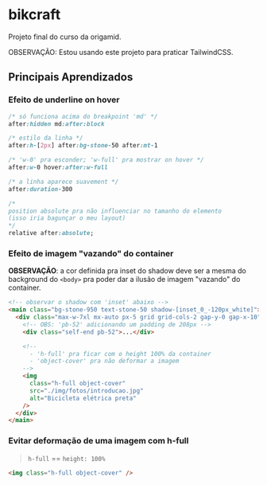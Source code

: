 # bikcraft

Projeto final do curso da origamid.

OBSERVAÇÃO: Estou usando este projeto para praticar TailwindCSS.

## Principais Aprendizados

### Efeito de underline on hover

```css
/* só funciona acima do breakpoint 'md' */
after:hidden md:after:block

/* estilo da linha */
after:h-[2px] after:bg-stone-50 after:mt-1

/* 'w-0' pra esconder; 'w-full' pra mostrar on hover */
after:w-0 hover:after:w-full

/* a linha aparece suavement */
after:duration-300

/*
position absolute pra não influenciar no tamanho do elemento
(isso iria bagunçar o meu layout)
*/
relative after:absolute;
```

### Efeito de imagem "vazando" do container

**OBSERVAÇÃO**: a cor definida pra inset do shadow deve ser a mesma do
background do `<body>` pra poder dar a ilusão de imagem "vazando" do container.

```html
<!-- observar o shadow com 'inset' abaixo -->
<main class="bg-stone-950 text-stone-50 shadow-[inset_0_-120px_white]">
  <div class="max-w-7xl mx-auto px-5 grid grid-cols-2 gap-y-0 gap-x-10">
    <!-- OBS: 'pb-52' adicionando um padding de 208px -->
    <div class="self-end pb-52">...</div>

    <!--
      - 'h-full' pra ficar com o height 100% da container
      - 'object-cover' pra não deformar a imagem
    -->
    <img
      class="h-full object-cover"
      src="./img/fotos/introducao.jpg"
      alt="Bicicleta elétrica preta"
    />
  </div>
</main>
```

### Evitar deformação de uma imagem com h-full

> `h-full` == `height: 100%`

```html
<img class="h-full object-cover" />
```
